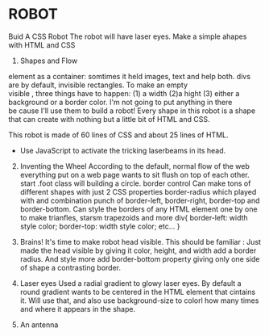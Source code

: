 # ROBOT
Buid A CSS Robot
The robot will have laser eyes.
Make a simple ahapes with HTML and CSS


1. Shapes and Flow

<div> element as a container: somtimes it held images, text and help both.
divs are by default, invisible rectangles.
To make an empty <div> visible , three things have to happen:
(1) a width
(2)a hight
(3) either a background or a border color.
I'm not going to put anything in there <div> be cause I'll use them to build a robot!
Every shape in this robot is a shape that can create with nothing but a little bit of HTML and CSS.

This robot is made of 60 lines of CSS and about 25 lines of HTML.
* Use JavaScript to activate the tricking laserbeams in its head.

2. Inventing the Wheel
According to the default, normal flow of the web everything put on a web page wants to sit flush on top of each other.
start
.foot class  will building a circle.
border control
Can make tons of different shapes with just 2 CSS properties
border-radius which played with and combination punch of border-left, border-right, border-top and border-bottom.
Can style the borders of any HTML element one by one to make trianfles, starsm trapezoids and more 
div{
    border-left: width style color;
    border-top: width style color;
    etc...
}

3. Brains!
It's time to make robot head visible.
This should be familiar : Just made the head visible by giving it color, height, and width 
add a border radius. And  style more add border-bottom property giving only one side of shape a contrasting border.


4. Laser eyes
Used a radial gradient to glowy laser eyes.
By default a round gradient wants to be centered in the HTML element that cintains it. Will use that, and also use background-size to colorl how many times and where it appears in the shape.

5. An antenna




